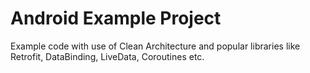 # Android Example Project
Example code with use of Clean Architecture and popular libraries like Retrofit, DataBinding, LiveData, Coroutines etc.